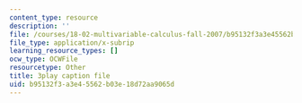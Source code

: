 ```yaml
---
content_type: resource
description: ''
file: /courses/18-02-multivariable-calculus-fall-2007/b95132f3a3e45562b03e18d72aa9065d_z5TPjZrsp2k.vtt
file_type: application/x-subrip
learning_resource_types: []
ocw_type: OCWFile
resourcetype: Other
title: 3play caption file
uid: b95132f3-a3e4-5562-b03e-18d72aa9065d
---
```

